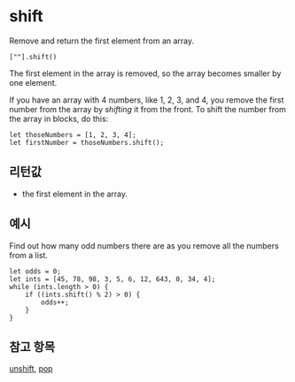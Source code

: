 # shift

Remove and return the first element from an array.

```sig
[""].shift()
```

The first element in the array is removed, so the array becomes smaller by one element.

If you have an array with 4 numbers, like 1, 2, 3, and 4, you remove the first number from the array by *shifting* it from the front. To shift the number from the array in blocks, do this:

```block
let thoseNumbers = [1, 2, 3, 4];
let firstNumber = thoseNumbers.shift();
```

## 리턴값

* the first element in the array.

## 예시

Find out how many odd numbers there are as you remove all the numbers from a list.

```blocks
let odds = 0;
let ints = [45, 78, 98, 3, 5, 6, 12, 643, 0, 34, 4];
while (ints.length > 0) {
    if ((ints.shift() % 2) > 0) {
        odds++;
    }
}
```

## 참고 항목

[unshift](/blocks/arrays/unshift), [pop](/blocks/arrays/pop)